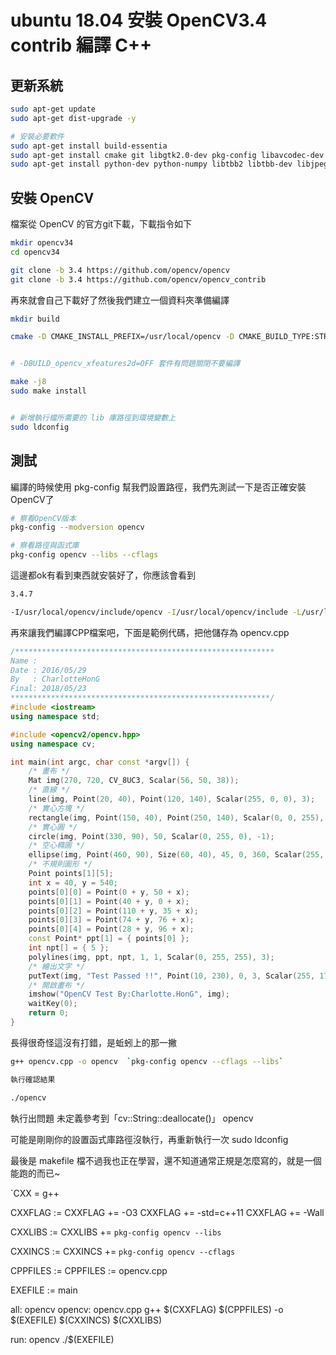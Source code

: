 # ubuntu 18.04 安裝 OpenCV3.4  contrib 編譯 C++


## 更新系統

```sh
sudo apt-get update
sudo apt-get dist-upgrade -y

# 安裝必要軟件
sudo apt-get install build-essentia
sudo apt-get install cmake git libgtk2.0-dev pkg-config libavcodec-dev libavformat-dev libswscale-dev
sudo apt-get install python-dev python-numpy libtbb2 libtbb-dev libjpeg-dev libpng-dev libtiff-dev libjasper-dev libdc1394-22-dev
```

## 安裝 OpenCV

檔案從 OpenCV 的官方git下載，下載指令如下

```sh
mkdir opencv34
cd opencv34

git clone -b 3.4 https://github.com/opencv/opencv
git clone -b 3.4 https://github.com/opencv/opencv_contrib
```

再來就會自己下載好了然後我們建立一個資料夾準備編譯

```sh
mkdir build

cmake -D CMAKE_INSTALL_PREFIX=/usr/local/opencv -D CMAKE_BUILD_TYPE:STRING=RelWithDebInfo -D CMAKE_BUILD_TYPE=DEBUG -DBUILD_opencv_xfeatures2d=OFF -DOPENCV_EXTRA_MODULES_PATH=../opencv_contrib/modules ../opencv


# -DBUILD_opencv_xfeatures2d=OFF 套件有問題關閉不要編譯

make -j8
sudo make install


# 新增執行檔所需要的 lib 庫路徑到環境變數上
sudo ldconfig

```


## 測試
編譯的時候使用 pkg-config 幫我們設置路徑，我們先測試一下是否正確安裝OpenCV了


```sh
# 察看OpenCV版本
pkg-config --modversion opencv

# 察看路徑與函式庫
pkg-config opencv --libs --cflags
```

這邊都ok有看到東西就安裝好了，你應該會看到


```sh
3.4.7

-I/usr/local/opencv/include/opencv -I/usr/local/opencv/include -L/usr/local/opencv/lib -lopencv_superres -lopencv_stitching -lopencv_shape -lopencv_videostab -lopencv_tracking -lopencv_plot -lopencv_img_hash -lopencv_ccalib -lopencv_aruco -lopencv_structured_light -lopencv_line_descriptor -lopencv_bioinspired -lopencv_reg -lopencv_saliency -lopencv_hfs -lopencv_freetype -lopencv_hdf -lopencv_surface_matching -lopencv_dpm -lopencv_phase_unwrapping -lopencv_xobjdetect -lopencv_dnn_objdetect -lopencv_rgbd -lopencv_face -lopencv_objdetect -lopencv_optflow -lopencv_ximgproc -lopencv_stereo -lopencv_xphoto -lopencv_photo -lopencv_fuzzy -lopencv_bgsegm -lopencv_calib3d -lopencv_video -lopencv_datasets -lopencv_text -lopencv_highgui -lopencv_videoio -lopencv_imgcodecs -lopencv_features2d -lopencv_dnn -lopencv_ml -lopencv_imgproc -lopencv_flann -lopencv_core
```

再來讓我們編譯CPP檔案吧，下面是範例代碼，把他儲存為 opencv.cpp

```cpp
/**********************************************************
Name :
Date : 2016/05/29
By   : CharlotteHonG
Final: 2018/05/23
**********************************************************/
#include <iostream>
using namespace std;

#include <opencv2/opencv.hpp>
using namespace cv;

int main(int argc, char const *argv[]) {
    /* 畫布 */
    Mat img(270, 720, CV_8UC3, Scalar(56, 50, 38));
    /* 直線 */
    line(img, Point(20, 40), Point(120, 140), Scalar(255, 0, 0), 3);
    /* 實心方塊 */
    rectangle(img, Point(150, 40), Point(250, 140), Scalar(0, 0, 255), -1);
    /* 實心圓 */
    circle(img, Point(330, 90), 50, Scalar(0, 255, 0), -1);
    /* 空心橢圓 */
    ellipse(img, Point(460, 90), Size(60, 40), 45, 0, 360, Scalar(255, 255, 0), 2);
    /* 不規則圖形 */
    Point points[1][5];
    int x = 40, y = 540;
    points[0][0] = Point(0 + y, 50 + x);
    points[0][1] = Point(40 + y, 0 + x);
    points[0][2] = Point(110 + y, 35 + x);
    points[0][3] = Point(74 + y, 76 + x);
    points[0][4] = Point(28 + y, 96 + x);
    const Point* ppt[1] = { points[0] };
    int npt[] = { 5 };
    polylines(img, ppt, npt, 1, 1, Scalar(0, 255, 255), 3);
    /* 繪出文字 */
    putText(img, "Test Passed !!", Point(10, 230), 0, 3, Scalar(255, 170, 130), 3);
    /* 開啟畫布 */
    imshow("OpenCV Test By:Charlotte.HonG", img);
    waitKey(0);
    return 0;
}
```

長得很奇怪這沒有打錯，是蚯蚓上的那一撇
```sh
g++ opencv.cpp -o opencv  `pkg-config opencv --cflags --libs`

執行確認結果

./opencv
```

執行出問題 未定義參考到「cv::String::deallocate()」 opencv

可能是剛剛你的設置函式庫路徑沒執行，再重新執行一次 sudo ldconfig


最後是 makefile 檔不過我也正在學習，還不知道通常正規是怎麼寫的，就是一個能跑的而已~



`CXX = g++

CXXFLAG :=
CXXFLAG += -O3
CXXFLAG += -std=c++11
CXXFLAG += -Wall

CXXLIBS :=
CXXLIBS += `pkg-config opencv --libs`

CXXINCS :=
CXXINCS += `pkg-config opencv --cflags`

CPPFILES :=
CPPFILES := opencv.cpp

EXEFILE := main

all: opencv
opencv: opencv.cpp
    g++ $(CXXFLAG) $(CPPFILES) -o $(EXEFILE) $(CXXINCS) $(CXXLIBS)

run: opencv
    ./$(EXEFILE)
```

